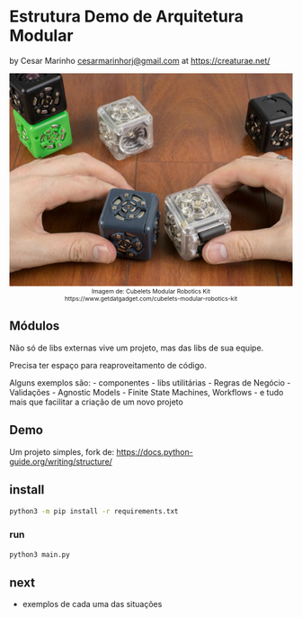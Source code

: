 # Estrutura Demo de Arquitetura Modular
by Cesar Marinho <cesarmarinhorj@gmail.com> at https://creaturae.net/

<img src="./imagens/Cubelets.jpg">
<br>
<span>Imagem de: Cubelets Modular Robotics Kit<br>https://www.getdatgadget.com/cubelets-modular-robotics-kit</span>

<style>
img + br + span {
    font-style: normal;
    display: inherit;
    text-align: center;
    font-size: 75%;
}
</style>

## Módulos
Não só de libs externas vive um projeto, mas das libs de sua equipe.

Precisa ter espaço para reaproveitamento de código.

Alguns exemplos são:
    - componentes
    - libs utilitárias
    - Regras de Negócio
    - Validações
    - Agnostic Models
    - Finite State Machines, Workflows
    - e tudo mais que facilitar a criação de um novo projeto

## Demo
Um projeto simples, fork de: https://docs.python-guide.org/writing/structure/


## install
```sh
python3 -m pip install -r requirements.txt
```

### run
```sh
python3 main.py
```

## next
- exemplos de cada uma das situações

